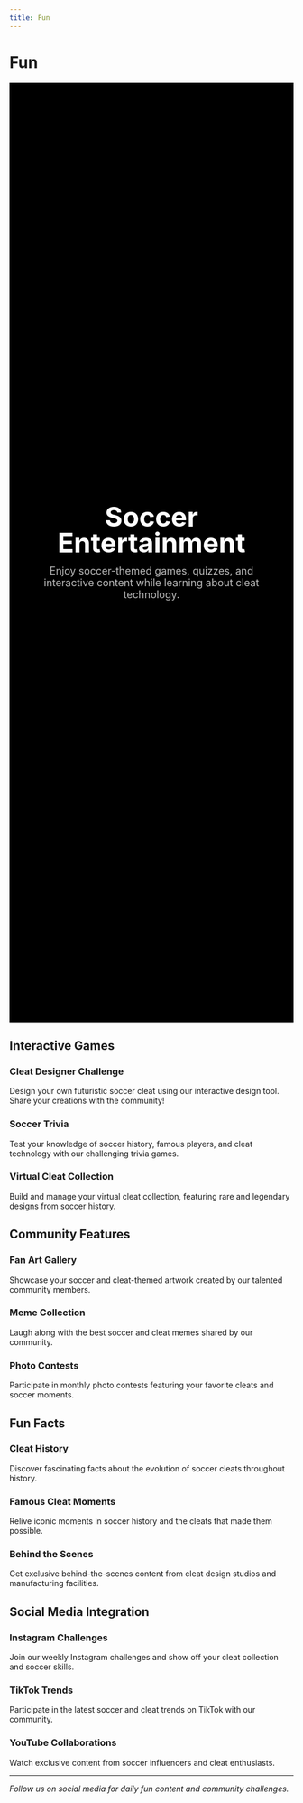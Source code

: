 ```yaml
---
title: Fun
---
```


# Fun

<div style="display:grid;place-items:center;min-height:40vh;text-align:center;padding:32px;background:#000;">
  <div>
    <h1 style="font-size:clamp(28px,5vw,72px);line-height:.95;margin:0;color:#fff;text-align:center;">
      Soccer Entertainment
    </h1>
    <p style="max-width:720px;margin:16px auto 0;color:#bbb;font-size:clamp(14px,2vw,18px);">
      Enjoy soccer-themed games, quizzes, and interactive content while learning about cleat technology.
    </p>
  </div>
</div>

## Interactive Games

### Cleat Designer Challenge
Design your own futuristic soccer cleat using our interactive design tool. Share your creations with the community!

### Soccer Trivia
Test your knowledge of soccer history, famous players, and cleat technology with our challenging trivia games.

### Virtual Cleat Collection
Build and manage your virtual cleat collection, featuring rare and legendary designs from soccer history.

## Community Features

### Fan Art Gallery
Showcase your soccer and cleat-themed artwork created by our talented community members.

### Meme Collection
Laugh along with the best soccer and cleat memes shared by our community.

### Photo Contests
Participate in monthly photo contests featuring your favorite cleats and soccer moments.

## Fun Facts

### Cleat History
Discover fascinating facts about the evolution of soccer cleats throughout history.

### Famous Cleat Moments
Relive iconic moments in soccer history and the cleats that made them possible.

### Behind the Scenes
Get exclusive behind-the-scenes content from cleat design studios and manufacturing facilities.

## Social Media Integration

### Instagram Challenges
Join our weekly Instagram challenges and show off your cleat collection and soccer skills.

### TikTok Trends
Participate in the latest soccer and cleat trends on TikTok with our community.

### YouTube Collaborations
Watch exclusive content from soccer influencers and cleat enthusiasts.

---

*Follow us on social media for daily fun content and community challenges.*

